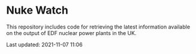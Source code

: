 # Nuke Watch

This repository includes code for retrieving the latest information available on the output of EDF nuclear power plants in the UK.

Last updated: 2021-11-07 11:06